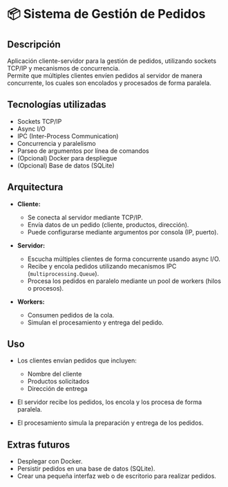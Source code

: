 
# 📦 Sistema de Gestión de Pedidos

## Descripción

Aplicación cliente-servidor para la gestión de pedidos, utilizando sockets TCP/IP y mecanismos de concurrencia.  
Permite que múltiples clientes envíen pedidos al servidor de manera concurrente, los cuales son encolados y procesados de forma paralela.

## Tecnologías utilizadas

- Sockets TCP/IP
- Async I/O
- IPC (Inter-Process Communication)
- Concurrencia y paralelismo
- Parseo de argumentos por línea de comandos
- (Opcional) Docker para despliegue
- (Opcional) Base de datos (SQLite)

## Arquitectura

- **Cliente:**  
  - Se conecta al servidor mediante TCP/IP.
  - Envía datos de un pedido (cliente, productos, dirección).
  - Puede configurarse mediante argumentos por consola (IP, puerto).

- **Servidor:**  
  - Escucha múltiples clientes de forma concurrente usando async I/O.
  - Recibe y encola pedidos utilizando mecanismos IPC (`multiprocessing.Queue`).
  - Procesa los pedidos en paralelo mediante un pool de workers (hilos o procesos).

- **Workers:**  
  - Consumen pedidos de la cola.
  - Simulan el procesamiento y entrega del pedido.



## Uso

- Los clientes envían pedidos que incluyen:
  - Nombre del cliente
  - Productos solicitados
  - Dirección de entrega

- El servidor recibe los pedidos, los encola y los procesa de forma paralela.
- El procesamiento simula la preparación y entrega de los pedidos.

## Extras futuros

- Desplegar con Docker.
- Persistir pedidos en una base de datos (SQLite).
- Crear una pequeña interfaz web o de escritorio para realizar pedidos.

